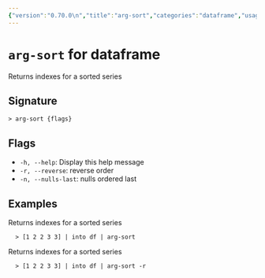 ```yaml
---
{"version":"0.70.0\n","title":"arg-sort","categories":"dataframe","usage":"Returns indexes for a sorted series\n"}
---
```

<!-- THIS FILE IS GENERATED BY update_book_commands.cjs USING NUSHELL'S HELP COMMANDS.
REFRAIN FROM EDITING IT MANUALLY.-->
# <code>arg-sort</code> for dataframe

<div class='command-title'>Returns indexes for a sorted series</div>

## Signature

```> arg-sort {flags}```

## Flags

 * ```-h, --help```: Display this help message
 * ```-r, --reverse```: reverse order
 * ```-n, --nulls-last```: nulls ordered last
## Examples

  Returns indexes for a sorted series
```shell
  > [1 2 2 3 3] | into df | arg-sort
```
  Returns indexes for a sorted series
```shell
  > [1 2 2 3 3] | into df | arg-sort -r
```


